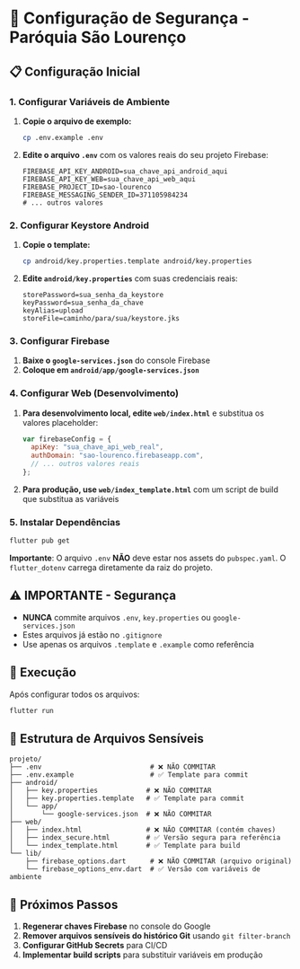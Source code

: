 # 🔐 Configuração de Segurança - Paróquia São Lourenço

## 📋 Configuração Inicial

### 1. Configurar Variáveis de Ambiente

1. **Copie o arquivo de exemplo:**
   ```bash
   cp .env.example .env
   ```

2. **Edite o arquivo `.env`** com os valores reais do seu projeto Firebase:
   ```env
   FIREBASE_API_KEY_ANDROID=sua_chave_api_android_aqui
   FIREBASE_API_KEY_WEB=sua_chave_api_web_aqui
   FIREBASE_PROJECT_ID=sao-lourenco
   FIREBASE_MESSAGING_SENDER_ID=371105984234
   # ... outros valores
   ```

### 2. Configurar Keystore Android

1. **Copie o template:**
   ```bash
   cp android/key.properties.template android/key.properties
   ```

2. **Edite `android/key.properties`** com suas credenciais reais:
   ```properties
   storePassword=sua_senha_da_keystore
   keyPassword=sua_senha_da_chave
   keyAlias=upload
   storeFile=caminho/para/sua/keystore.jks
   ```

### 3. Configurar Firebase

1. **Baixe o `google-services.json`** do console Firebase
2. **Coloque em `android/app/google-services.json`**

### 4. Configurar Web (Desenvolvimento)

1. **Para desenvolvimento local, edite `web/index.html`** e substitua os valores placeholder:
   ```javascript
   var firebaseConfig = {
     apiKey: "sua_chave_api_web_real",
     authDomain: "sao-lourenco.firebaseapp.com",
     // ... outros valores reais
   };
   ```

2. **Para produção, use `web/index_template.html`** com um script de build que substitua as variáveis

### 5. Instalar Dependências

```bash
flutter pub get
```

**Importante**: O arquivo `.env` **NÃO** deve estar nos assets do `pubspec.yaml`. O `flutter_dotenv` carrega diretamente da raiz do projeto.

## ⚠️ IMPORTANTE - Segurança

- **NUNCA** commite arquivos `.env`, `key.properties` ou `google-services.json`
- Estes arquivos já estão no `.gitignore`
- Use apenas os arquivos `.template` e `.example` como referência

## 🚀 Execução

Após configurar todos os arquivos:

```bash
flutter run
```

## 📁 Estrutura de Arquivos Sensíveis

```
projeto/
├── .env                           # ❌ NÃO COMMITAR
├── .env.example                   # ✅ Template para commit
├── android/
│   ├── key.properties            # ❌ NÃO COMMITAR  
│   ├── key.properties.template   # ✅ Template para commit
│   └── app/
│       └── google-services.json  # ❌ NÃO COMMITAR
├── web/
│   ├── index.html                # ❌ NÃO COMMITAR (contém chaves)
│   ├── index_secure.html         # ✅ Versão segura para referência
│   └── index_template.html       # ✅ Template para build
└── lib/
    ├── firebase_options.dart      # ❌ NÃO COMMITAR (arquivo original)
    └── firebase_options_env.dart  # ✅ Versão com variáveis de ambiente
```

## 🔄 Próximos Passos

1. **Regenerar chaves Firebase** no console do Google
2. **Remover arquivos sensíveis do histórico Git** usando `git filter-branch`
3. **Configurar GitHub Secrets** para CI/CD
4. **Implementar build scripts** para substituir variáveis em produção
